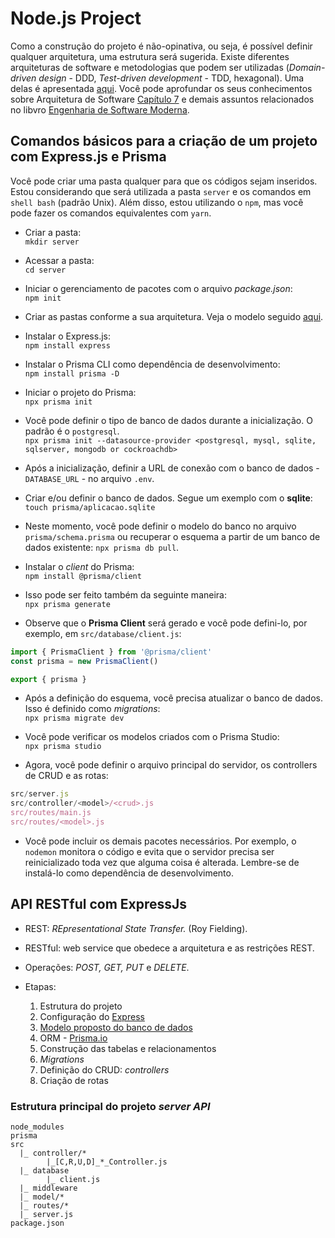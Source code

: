 # Node.js Project

Como a construção do projeto é não-opinativa, ou seja, é possível definir qualquer arquitetura, uma estrutura será sugerida. Existe diferentes arquiteturas de software e metodologias que podem ser utilizadas (*Domain-driven design* - DDD, *Test-driven development* - TDD, hexagonal). Uma delas é apresentada [aqui](https://larswaechter.dev/blog/nodejs-rest-api-structure/). Você pode aprofundar os seus conhecimentos sobre Arquitetura de Software [Capítulo 7](https://engsoftmoderna.info/cap7.html) e demais assuntos relacionados no libvro [Engenharia de Software Moderna](https://engsoftmoderna.info/).

## Comandos básicos para a criação de um projeto com Express.js e Prisma

Você pode criar uma pasta qualquer para que os códigos sejam inseridos. Estou considerando que será utilizada a pasta ```server``` e os comandos em ```shell bash``` (padrão Unix). Além disso, estou utilizando o ```npm```, mas você pode fazer os comandos equivalentes com ```yarn```.

- Criar a pasta:  
    ```mkdir server```

- Acessar a pasta:  
    ```cd server```

- Iniciar o gerenciamento de pacotes com o arquivo *package.json*:  
    ```npm init```

- Criar as pastas conforme a sua arquitetura. Veja o modelo seguido [aqui](https://github.com/fboliveira/CSI477-Sistemas-Web/blob/master/Lectures/nodejs.md#estrutura-do-projeto-em-constru%C3%A7%C3%A3o).

- Instalar o Express.js:  
    ```npm install express```

- Instalar o Prisma CLI como dependência de desenvolvimento:  
    ```npm install prisma -D```

- Iniciar o projeto do Prisma:  
    ```npx prisma init```

- Você pode definir o tipo de banco de dados durante a inicialização. O padrão é o ```postgresql```.  
    ```npx prisma init --datasource-provider <postgresql, mysql, sqlite, sqlserver, mongodb or cockroachdb>```

- Após a inicialização, definir a URL de conexão com o banco de dados - ```DATABASE_URL``` - no arquivo ```.env```.

- Criar e/ou definir o banco de dados. Segue um exemplo com o **sqlite**:  
    ```touch prisma/aplicacao.sqlite```

- Neste momento, você pode definir o modelo do banco no arquivo ```prisma/schema.prisma``` ou recuperar o esquema a partir de um banco de dados existente: ```npx prisma db pull```.

- Instalar o *client* do Prisma:  
    ```npm install @prisma/client```

- Isso pode ser feito também da seguinte maneira:  
    ```npx prisma generate```

- Observe que o **Prisma Client** será gerado e você pode defini-lo, por exemplo, em ```src/database/client.js```:  

```javascript
import { PrismaClient } from '@prisma/client'
const prisma = new PrismaClient()

export { prisma }
```

- Após a definição do esquema, você precisa atualizar o banco de dados. Isso é definido como *migrations*:  
    ```npx prisma migrate dev```

- Você pode verificar os modelos criados com o Prisma Studio:  
    ```npx prisma studio```

- Agora, você pode definir o arquivo principal do servidor, os controllers de CRUD e as rotas:  

```js
src/server.js
src/controller/<model>/<crud>.js
src/routes/main.js
src/routes/<model>.js
```

- Você pode incluir os demais pacotes necessários. Por exemplo, o ```nodemon``` monitora o código e evita que o servidor precisa ser reinicializado toda vez que alguma coisa é alterada. Lembre-se de instalá-lo como dependência de desenvolvimento.

## API RESTful com ExpressJs

- REST: *REpresentational State Transfer.* (Roy Fielding).

- RESTful: web service que obedece a arquitetura e as restrições REST.

- Operações: *POST, GET, PUT* e *DELETE*.

- Etapas:

    1. Estrutura do projeto
    1. Configuração do [Express](https://expressjs.com/)
    1. [Modelo proposto do banco de dados](https://dbdiagram.io/d/630d077e0911f91ba5ecf743)
    1. ORM - [Prisma.io](https://www.prisma.io)
    1. Construção das tabelas e relacionamentos
    1. *Migrations*
    1. Definição do CRUD: *controllers*
    1. Criação de rotas

### Estrutura principal do projeto *server API*

```text
node_modules
prisma
src
  |_ controller/*
        |_[C,R,U,D]_*_Controller.js
  |_ database
        |_ client.js  
  |_ middleware
  |_ model/*
  |_ routes/*
  |_ server.js
package.json
```
